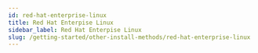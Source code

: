 ```yaml
---
id: red-hat-enterprise-linux
title: Red Hat Enterpise Linux
sidebar_label: Red Hat Enterpise Linux
slug: /getting-started/other-install-methods/red-hat-enterprise-linux
---
```

